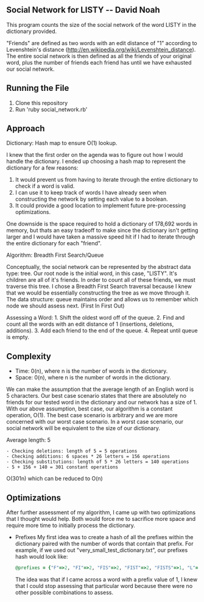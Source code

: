 ## Social Network for LISTY -- David Noah

This program counts the size of the social network of the word LISTY in the dictionary provided.

"Friends" are defined as two words with an edit distance of "1" according to Levenshtein's distance (http://en.wikipedia.org/wiki/Levenshtein_distance). The entire social network is then defined as all the friends of your original word, plus the number of friends each friend has until we have exhausted our social network.

Running the File
-------
1. Clone this repository
2. Run 'ruby social_network.rb'

Approach
-------
Dictionary: Hash map to ensure O(1) lookup.

I knew that the first order on the agenda was to figure out how I would handle the dictionary. I ended up choosing a hash map to represent the dictionary for a few reasons:

1. It would prevent us from having to iterate through the entire dictionary to check if a word is valid.
2. I can use it to keep track of words I have already seen when constructing the network by setting each value to a boolean.
3. It could provide a good location to implement future pre-processing optimizations.  

One downside is the space required to hold a dictionary of 178,692 words in memory, but thats an easy tradeoff to make since the dictionary isn't getting larger and I would have taken a massive speed hit if I had to iterate through the entire dictionary for each "friend".

Algorithm: Breadth First Search/Queue

Conceptually, the social network can be represented by the abstract data type: tree. Our root node is the initial word, in this case, "LISTY". It's children are all of it's friends. In order to count all of these friends, we must traverse this tree. I chose a Breadth First Search traversal because I knew that we would be essentially constructing the tree as we move through it. The data structure: queue maintains order and allows us to remember which node we should assess next. (First In First Out)

  Assessing a Word:
    1. Shift the oldest word off of the queue.
    2. Find and count all the words with an edit distance of 1 (insertions, deletions, additions).
    3. Add each friend to the end of the queue.
    4. Repeat until queue is empty.


Complexity
-------
  - Time: 0(n), where n is the number of words in the dictionary.
  - Space: 0(n), where n is the number of words in the dictionary.

  We can make the assumption that the average length of an English word is 5 characters. Our best case scenario states that there are absolutely no friends for our tested word in the dictionary and our network has a size of 1. With our above assumption, best case, our algorithm is a constant operation, O(1). The best case scenario is arbitrary and we are more concerned with our worst case scenario. In a worst case scenario, our social network will be equivalent to the size of our dictionary.

  Average length: 5
  ```
  - Checking deletions: length of 5 = 5 operations
  - Checking additions: 6 spaces * 26 letters = 156 operations
  - Checking substitutions: length of 5 * 26 letters = 140 operations
  - 5 + 156 + 140 = 301 constant operations
  ```

  O(301n) which can be reduced to O(n)

Optimizations
-------
After further assessment of my algorithm, I came up with two optimizations that I thought would help. Both would force me to sacrifice more space and require more time to initially process the dictionary.

- Prefixes
  My first idea was to create a hash of all the prefixes within the dictionary paired with the number of words that contain that prefix. For example, if we used out "very_small_test_dictionary.txt", our prefixes hash would look like:

  ```Ruby
  @prefixes = {"F"=>2, "FI"=>2, "FIS"=>2, "FIST"=>2, "FISTS"=>1, "L"=>10, "LI"=>9, "LIS"=>2, "LIST"=>2, "LISTS"=>1, "LISTY"=>1, "LIT"=>7, "LITA"=>4, "LITAI"=>1, "LITAN"=>2, "LITANI"=>1, "LITANIE"=>1, "LITANIES"=>1, "LITANY"=>1, "LITAS"=>1, "LITC"=>2, "LITCH"=>2, "LITCHI"=>2, "LITCHIS"=>1, "LU"=>1, "LUS"=>1, "LUST"=>1, "LUSTY"=>1}
  ```

  The idea was that if I came across a word with a prefix value of 1, I knew that I could stop assessing that particular word because there were no other possible combinations to assess.

